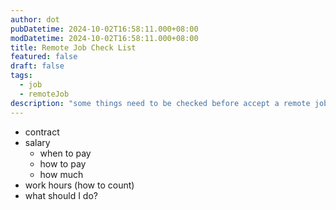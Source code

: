 ```yaml
---
author: dot
pubDatetime: 2024-10-02T16:58:11.000+08:00
modDatetime: 2024-10-02T16:58:11.000+08:00
title: Remote Job Check List
featured: false
draft: false
tags:
  - job
  - remoteJob
description: "some things need to be checked before accept a remote job"
---
```


- contract
- salary
  - when to pay
  - how to pay
  - how much
- work hours (how to count)
- what should I do?
